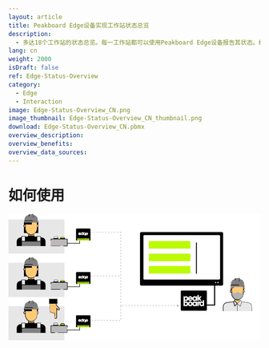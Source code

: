 ```yaml
---
layout: article
title: Peakboard Edge设备实现工作站状态总览
description: 
  - 多达18个工作站的状态总览。每一工作站都可以使用Peakboard Edge设备报告其状态。绿色代表“工作正常”，蓝色为“按计划下线”，而红色则意味着该工作站出现问题。
lang: cn
weight: 2000
isDraft: false
ref: Edge-Status-Overview
category:
  - Edge
  - Interaction
image: Edge-Status-Overview_CN.png
image_thumbnail: Edge-Status-Overview_CN_thumbnail.png
download: Edge-Status-Overview_CN.pbmx
overview_description:
overview_benefits:
overview_data_sources:
---
```

# 如何使用

![image_live](edge-use-case-production.gif)